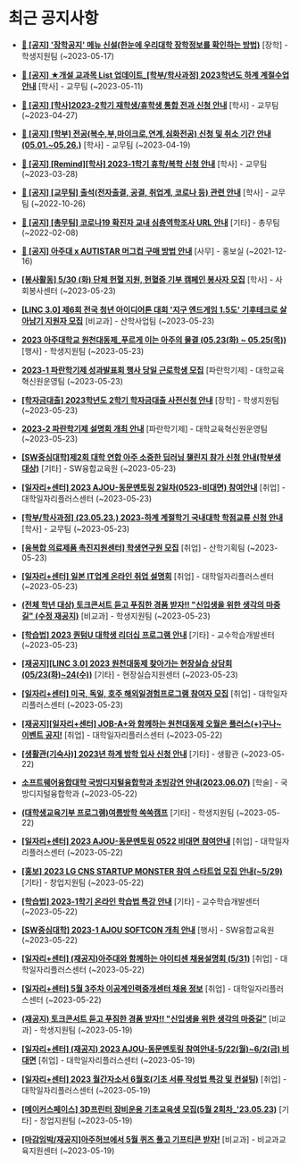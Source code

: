 # 최근 공지사항

* **[📌 [공지] &#x27;장학공지&#x27; 메뉴 신설(한눈에 우리대학 장학정보를 확인하는 방법)](http://ajou.ac.kr/kr/ajou/notice.do?mode=view&amp;articleNo=214764&amp;article.offset=0&amp;articleLimit=30)**
 [장학] - 학생지원팀 (~2023-05-17)

* **[📌 [공지] ★개설 교과목 List 업데이트_[학부/학사과정] 2023학년도 하계 계절수업 안내](http://ajou.ac.kr/kr/ajou/notice.do?mode=view&amp;articleNo=214493&amp;article.offset=0&amp;articleLimit=30)**
 [학사] - 교무팀 (~2023-05-11)

* **[📌 [공지] [학사]2023-2학기 재학생/휴학생 통합 전과 신청 안내](http://ajou.ac.kr/kr/ajou/notice.do?mode=view&amp;articleNo=214014&amp;article.offset=0&amp;articleLimit=30)**
 [학사] - 교무팀 (~2023-04-27)

* **[📌 [공지] [학부] 전공(복수,부,마이크로,연계,심화전공) 신청 및 취소 기간 안내 (05.01.~05.26.)](http://ajou.ac.kr/kr/ajou/notice.do?mode=view&amp;articleNo=213679&amp;article.offset=0&amp;articleLimit=30)**
 [학사] - 교무팀 (~2023-04-19)

* **[📌 [공지] [Remind][학사] 2023-1학기 휴학/복학 신청 안내](http://ajou.ac.kr/kr/ajou/notice.do?mode=view&amp;articleNo=212711&amp;article.offset=0&amp;articleLimit=30)**
 [학사] - 교무팀 (~2023-03-28)

* **[📌 [공지] [교무팀] 출석(전자출결, 공결, 취업계, 코로나 등) 관련 안내](http://ajou.ac.kr/kr/ajou/notice.do?mode=view&amp;articleNo=205552&amp;article.offset=0&amp;articleLimit=30)**
 [학사] - 교무팀 (~2022-10-26)

* **[📌 [공지] [총무팀] 코로나19 확진자 교내 심층역학조사 URL 안내](http://ajou.ac.kr/kr/ajou/notice.do?mode=view&amp;articleNo=180493&amp;article.offset=0&amp;articleLimit=30)**
 [기타] - 총무팀 (~2022-02-08)

* **[📌 [공지] 아주대 x AUTISTAR 머그컵 구매 방법 안내](http://ajou.ac.kr/kr/ajou/notice.do?mode=view&amp;articleNo=147976&amp;article.offset=0&amp;articleLimit=30)**
 [사무] - 홍보실 (~2021-12-16)

* **[[봉사활동] 5/30 (화) 단체 헌혈 지원, 헌혈증 기부 캠페인 봉사자 모집](http://ajou.ac.kr/kr/ajou/notice.do?mode=view&amp;articleNo=215062&amp;article.offset=0&amp;articleLimit=30)**
 [학사] - 사회봉사센터 (~2023-05-23)

* **[[LINC 3.0] 제6회 전국 청년 아이디어톤 대회 &#x27;지구 엔드게임 1.5도&#x27; 기후테크로 살아남기 지원자 모집](http://ajou.ac.kr/kr/ajou/notice.do?mode=view&amp;articleNo=215060&amp;article.offset=0&amp;articleLimit=30)**
 [비교과] - 산학사업팀 (~2023-05-23)

* **[2023 아주대학교 원천대동제_푸르게 이는 아주의 물결 (05.23(화) ~ 05.25(목))](http://ajou.ac.kr/kr/ajou/notice.do?mode=view&amp;articleNo=215052&amp;article.offset=0&amp;articleLimit=30)**
 [행사] - 학생지원팀 (~2023-05-23)

* **[2023-1 파란학기제 성과발표회 행사 당일 근로학생 모집](http://ajou.ac.kr/kr/ajou/notice.do?mode=view&amp;articleNo=215051&amp;article.offset=0&amp;articleLimit=30)**
 [파란학기제] - 대학교육혁신원운영팀 (~2023-05-23)

* **[[학자금대출] 2023학년도 2학기 학자금대출 사전신청 안내](http://ajou.ac.kr/kr/ajou/notice.do?mode=view&amp;articleNo=215049&amp;article.offset=0&amp;articleLimit=30)**
 [장학] - 학생지원팀 (~2023-05-23)

* **[2023-2 파란학기제 설명회 개최 안내](http://ajou.ac.kr/kr/ajou/notice.do?mode=view&amp;articleNo=215039&amp;article.offset=0&amp;articleLimit=30)**
 [파란학기제] - 대학교육혁신원운영팀 (~2023-05-23)

* **[[SW중심대학]제2회 대학 연합 아주 소중한 딥러닝 챌린지 참가 신청 안내(학부생 대상)](http://ajou.ac.kr/kr/ajou/notice.do?mode=view&amp;articleNo=215038&amp;article.offset=0&amp;articleLimit=30)**
 [기타] - SW융합교육원 (~2023-05-23)

* **[[일자리+센터] 2023 AJOU-동문멘토링 2일차(0523-비대면) 참여안내](http://ajou.ac.kr/kr/ajou/notice.do?mode=view&amp;articleNo=215035&amp;article.offset=0&amp;articleLimit=30)**
 [취업] - 대학일자리플러스센터 (~2023-05-23)

* **[[학부/학사과정] (23.05.23.) 2023-하계 계절학기 국내대학 학점교류 신청 안내](http://ajou.ac.kr/kr/ajou/notice.do?mode=view&amp;articleNo=215034&amp;article.offset=0&amp;articleLimit=30)**
 [학사] - 교무팀 (~2023-05-23)

* **[[융복합 의료제품 촉진지원센터] 학생연구원 모집](http://ajou.ac.kr/kr/ajou/notice.do?mode=view&amp;articleNo=215026&amp;article.offset=0&amp;articleLimit=30)**
 [취업] - 산학기획팀 (~2023-05-23)

* **[[일자리+센터] 일본 IT업계 온라인 취업 설명회](http://ajou.ac.kr/kr/ajou/notice.do?mode=view&amp;articleNo=215024&amp;article.offset=0&amp;articleLimit=30)**
 [취업] - 대학일자리플러스센터 (~2023-05-23)

* **[(전체 학년 대상) 토크콘서트 듣고 푸짐한 경품 받자‼ &quot;신입생을 위한 생각의 마중길&quot; (수정 재공지)](http://ajou.ac.kr/kr/ajou/notice.do?mode=view&amp;articleNo=215023&amp;article.offset=0&amp;articleLimit=30)**
 [비교과] - 학생지원팀 (~2023-05-23)

* **[[학습법] 2023 퀀텀U 대학생 리더십 프로그램 안내](http://ajou.ac.kr/kr/ajou/notice.do?mode=view&amp;articleNo=215022&amp;article.offset=0&amp;articleLimit=30)**
 [기타] - 교수학습개발센터 (~2023-05-23)

* **[[재공지][LINC 3.0] 2023 원천대동제 찾아가는 현장실습 상담회(05/23(화)~24(수))](http://ajou.ac.kr/kr/ajou/notice.do?mode=view&amp;articleNo=215017&amp;article.offset=0&amp;articleLimit=30)**
 [기타] - 현장실습지원센터 (~2023-05-23)

* **[[일자리+센터] 미국, 독일, 호주 해외일경험프로그램 참여자 모집](http://ajou.ac.kr/kr/ajou/notice.do?mode=view&amp;articleNo=215010&amp;article.offset=0&amp;articleLimit=30)**
 [취업] - 대학일자리플러스센터 (~2023-05-23)

* **[[재공지][일자리+센터] JOB-A+와 함께하는 원천대동제 오월은 플러스(+)구나~ 이벤트 공지!](http://ajou.ac.kr/kr/ajou/notice.do?mode=view&amp;articleNo=215005&amp;article.offset=0&amp;articleLimit=30)**
 [취업] - 대학일자리플러스센터 (~2023-05-22)

* **[[생활관(기숙사)] 2023년 하계 방학 입사 신청 안내](http://ajou.ac.kr/kr/ajou/notice.do?mode=view&amp;articleNo=215004&amp;article.offset=0&amp;articleLimit=30)**
 [기타] - 생활관 (~2023-05-22)

* **[소프트웨어융합대학 국방디지털융합학과 초빙강연 안내(2023.06.07)](http://ajou.ac.kr/kr/ajou/notice.do?mode=view&amp;articleNo=215003&amp;article.offset=0&amp;articleLimit=30)**
 [학술] - 국방디지털융합학과 (~2023-05-22)

* **[(대학생교육기부 프로그램)여름방학 쏙쏙캠프](http://ajou.ac.kr/kr/ajou/notice.do?mode=view&amp;articleNo=214982&amp;article.offset=0&amp;articleLimit=30)**
 [기타] - 학생지원팀 (~2023-05-22)

* **[[일자리+센터] 2023 AJOU-동문멘토링 0522 비대면 참여안내](http://ajou.ac.kr/kr/ajou/notice.do?mode=view&amp;articleNo=214977&amp;article.offset=0&amp;articleLimit=30)**
 [취업] - 대학일자리플러스센터 (~2023-05-22)

* **[[홍보] 2023 LG CNS STARTUP MONSTER 참여 스타트업 모집 안내(~5/29)](http://ajou.ac.kr/kr/ajou/notice.do?mode=view&amp;articleNo=214971&amp;article.offset=0&amp;articleLimit=30)**
 [기타] - 창업지원팀 (~2023-05-22)

* **[[학습법] 2023-1학기 온라인 학습법 특강 안내](http://ajou.ac.kr/kr/ajou/notice.do?mode=view&amp;articleNo=214967&amp;article.offset=0&amp;articleLimit=30)**
 [기타] - 교수학습개발센터 (~2023-05-22)

* **[[SW중심대학] 2023-1 AJOU SOFTCON 개최 안내](http://ajou.ac.kr/kr/ajou/notice.do?mode=view&amp;articleNo=214958&amp;article.offset=0&amp;articleLimit=30)**
 [행사] - SW융합교육원 (~2023-05-22)

* **[[일자리+센터] (재공지)아주대와 함께하는 아이티센 채용설명회 (5/31)](http://ajou.ac.kr/kr/ajou/notice.do?mode=view&amp;articleNo=214956&amp;article.offset=0&amp;articleLimit=30)**
 [취업] - 대학일자리플러스센터 (~2023-05-22)

* **[[일자리+센터] 5월 3주차 이공계인력중개센터 채용 정보](http://ajou.ac.kr/kr/ajou/notice.do?mode=view&amp;articleNo=214954&amp;article.offset=0&amp;articleLimit=30)**
 [취업] - 대학일자리플러스센터 (~2023-05-22)

* **[(재공지) 토크콘서트 듣고 푸짐한 경품 받자‼ &quot;신입생을 위한 생각의 마중길&quot;](http://ajou.ac.kr/kr/ajou/notice.do?mode=view&amp;articleNo=214943&amp;article.offset=0&amp;articleLimit=30)**
 [비교과] - 학생지원팀 (~2023-05-19)

* **[[일자리+센터] (재공지) 2023 AJOU-동문멘토링 참여안내-5/22(월)~6/2(금) 비대면](http://ajou.ac.kr/kr/ajou/notice.do?mode=view&amp;articleNo=214942&amp;article.offset=0&amp;articleLimit=30)**
 [취업] - 대학일자리플러스센터 (~2023-05-19)

* **[[일자리+센터] 2023 월간자소서 6월호(기초 서류 작성법 특강 및 컨설팅)](http://ajou.ac.kr/kr/ajou/notice.do?mode=view&amp;articleNo=214941&amp;article.offset=0&amp;articleLimit=30)**
 [취업] - 대학일자리플러스센터 (~2023-05-19)

* **[[메이커스페이스] 3D프린터 장비운용 기초교육생 모집(5월 2회차_&#x27;23.05.23)](http://ajou.ac.kr/kr/ajou/notice.do?mode=view&amp;articleNo=214940&amp;article.offset=0&amp;articleLimit=30)**
 [기타] - 창업지원팀 (~2023-05-19)

* **[[마감임박/재공지]아주허브에서 5월 퀴즈 풀고 기프티콘 받자!](http://ajou.ac.kr/kr/ajou/notice.do?mode=view&amp;articleNo=214939&amp;article.offset=0&amp;articleLimit=30)**
 [비교과] - 비교과교육지원센터 (~2023-05-19)
